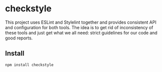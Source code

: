 # checkstyle

This project uses ESLint and Stylelint together and provides consistent API and configuration for both tools. The idea is to get rid of inconsistency of these tools and just get what we all need: strict guidelines for our code and good reports.

## Install

	npm install checkstyle

